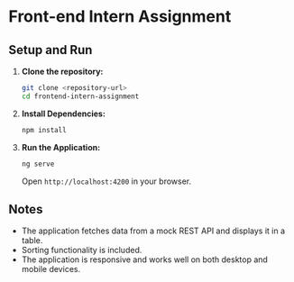 # Front-end Intern Assignment

## Setup and Run

1. **Clone the repository:**
   ```bash
   git clone <repository-url>
   cd frontend-intern-assignment
   ```

2. **Install Dependencies:**
   ```bash
   npm install
   ```

3. **Run the Application:**
   ```bash
   ng serve
   ```
   Open `http://localhost:4200` in your browser.

## Notes

- The application fetches data from a mock REST API and displays it in a table.
- Sorting functionality is included.
- The application is responsive and works well on both desktop and mobile devices.
